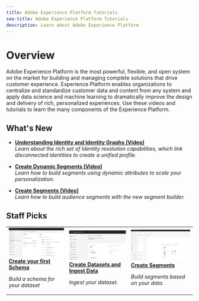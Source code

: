 ```yaml
---
title: Adobe Experience Platform Tutorials
seo-title: Adobe Experience Platform Tutorials
description: Learn about Adobe Experience Platform
---
```


# Overview

Adobe Experience Platform is the most powerful, flexible, and open system on the market for building and managing complete solutions that drive customer experience. Experience Platform enables organizations to centralize and standardize customer data and content from any system and apply data science and machine learning to dramatically improve the design and delivery of rich, personalized experiences. Use these videos and tutorials to learn the many components of the Experience Platform.

## What's New

* **[Understanding Identity and Identity Graphs (Video)](identities/understanding-identity-and-identity-graphs.md)**
    <br>
    *Learn about the rich set of Identity resolution capabilities, which link disconnected identities to create a unified profile.*

* **[Create Dynamic Segments (Video)](segments/create-dynamic-segments.md)**
    <br>
    *Learn how to build segments using dynamic attributes to scale your personalization.*

* **[Create Segments (Video)](segments/create-segments.md)**
    <br>
    *Learn how to build audience segments with the new segment builder.*

## Staff Picks

<table>
<tr>
  <td>
    <a href="schemas/create-your-first-schema-with-out-of-the-box-components.md">
      <img alt="thumbnail image for the 'Create your first Schema' video" src="assets/thumb_Create-your-First-Schema.png" />
    </a>
    <div>
      <a href="schemas/create-your-first-schema-with-out-of-the-box-components.md">
    <strong>Create your first Schema</strong>
    </a>
    </div>
    <p>
    <em>Build a schema for your dataset</em>
    <p>
  </td>
   <td>
    <a href="datasets/create-datasets-and-ingest-data.md">
      <img alt="thumbnail image for the 'Create Datasets and Ingest Data' video" src="assets/thumb_Create-Datasets-and-Ingest-Data.png" />
    </a>
    <div>
      <a href="datasets/create-datasets-and-ingest-data.md">
    <strong>Create Datasets and Ingest Data</strong>
    </a>
    </div>
    <p>
    <em>Ingest your dataset.</em>
    <p>
  </td>
  <td>
    <a href="segments/create-segments.md">
      <img alt="thumbnail image for the 'Create Segments' video" src="assets/thumb_Create-Segments.png" />
    </a>
    <div>
      <a href="segments/create-segments.md">
    <strong>Create Segments</strong>
    </a>
    </div>
    <p>
    <em>Build segments based on your data.</em>
    <p>
  </td>
</tr>
</table>
